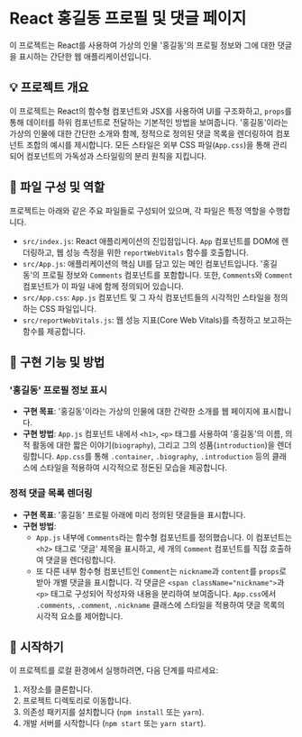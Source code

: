 # React 홍길동 프로필 및 댓글 페이지

이 프로젝트는 React를 사용하여 가상의 인물 '홍길동'의 프로필 정보와 그에 대한 댓글을 표시하는 간단한 웹 애플리케이션입니다.

## 💡 프로젝트 개요

이 프로젝트는 React의 함수형 컴포넌트와 JSX를 사용하여 UI를 구조화하고, `props`를 통해 데이터를 하위 컴포넌트로 전달하는 기본적인 방법을 보여줍니다. '홍길동'이라는 가상의 인물에 대한 간단한 소개와 함께, 정적으로 정의된 댓글 목록을 렌더링하여 컴포넌트 조합의 예시를 제시합니다. 모든 스타일은 외부 CSS 파일(`App.css`)을 통해 관리되어 컴포넌트의 가독성과 스타일링의 분리 원칙을 지킵니다.

## 📁 파일 구성 및 역할

프로젝트는 아래와 같은 주요 파일들로 구성되어 있으며, 각 파일은 특정 역할을 수행합니다.

* `src/index.js`: React 애플리케이션의 진입점입니다. `App` 컴포넌트를 DOM에 렌더링하고, 웹 성능 측정을 위한 `reportWebVitals` 함수를 호출합니다.
* `src/App.js`: 애플리케이션의 핵심 UI를 담고 있는 메인 컴포넌트입니다. '홍길동'의 프로필 정보와 `Comments` 컴포넌트를 포함합니다. 또한, `Comments`와 `Comment` 컴포넌트가 이 파일 내에 함께 정의되어 있습니다.
* `src/App.css`: `App.js` 컴포넌트 및 그 자식 컴포넌트들의 시각적인 스타일을 정의하는 CSS 파일입니다.
* `src/reportWebVitals.js`: 웹 성능 지표(Core Web Vitals)를 측정하고 보고하는 함수를 제공합니다.

## 🎯 구현 기능 및 방법

### '홍길동' 프로필 정보 표시

* **구현 목표**: '홍길동'이라는 가상의 인물에 대한 간략한 소개를 웹 페이지에 표시합니다.
* **구현 방법**: `App.js` 컴포넌트 내에서 `<h1>`, `<p>` 태그를 사용하여 '홍길동'의 이름, 의적 활동에 대한 짧은 이야기(`biography`), 그리고 그의 성품(`introduction`)을 렌더링합니다. `App.css`를 통해 `.container`, `.biography`, `.introduction` 등의 클래스에 스타일을 적용하여 시각적으로 정돈된 모습을 제공합니다.

### 정적 댓글 목록 렌더링

* **구현 목표**: '홍길동' 프로필 아래에 미리 정의된 댓글들을 표시합니다.
* **구현 방법**:
    * `App.js` 내부에 `Comments`라는 함수형 컴포넌트를 정의했습니다. 이 컴포넌트는 `<h2>` 태그로 '댓글' 제목을 표시하고, 세 개의 `Comment` 컴포넌트를 직접 호출하여 댓글을 렌더링합니다.
    * 또 다른 내부 함수형 컴포넌트인 `Comment`는 `nickname`과 `content`를 `props`로 받아 개별 댓글을 표시합니다. 각 댓글은 `<span className="nickname">`과 `<p>` 태그로 구성되어 작성자와 내용을 분리하여 보여줍니다. `App.css`에서 `.comments`, `.comment`, `.nickname` 클래스에 스타일을 적용하여 댓글 목록의 시각적 요소를 제어합니다.

## 🚀 시작하기

이 프로젝트를 로컬 환경에서 실행하려면, 다음 단계를 따르세요:

1.  저장소를 클론합니다.
2.  프로젝트 디렉토리로 이동합니다.
3.  의존성 패키지를 설치합니다 (`npm install` 또는 `yarn`).
4.  개발 서버를 시작합니다 (`npm start` 또는 `yarn start`).
